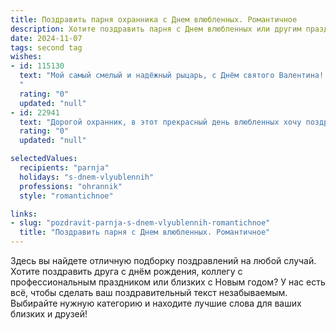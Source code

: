 ```yaml
---
title: Поздравить парня охранника с Днем влюбленных. Романтичное
description: Хотите поздравить парня с Днем влюбленных или другим праздником? Наш ИИ создаст незабываемое поздравление, а вы обязательно выделитесь среди других.  
date: 2024-11-07
tags: second tag
wishes:
- id: 115130
  text: "Мой самый смелый и надёжный рыцарь, с Днём святого Валентина!  Ты – мой защитник, моя крепость, и в твоих объятиях я чувствую себя самой счастливой женщиной на свете. Спасибо за твою верность, заботу и нежность.  Пусть наша любовь будет такой же крепкой и несокрушимой, как ты сам. Люблю тебя!
  "
  rating: "0"
  updated: "null"
- id: 22941
  text: "Дорогой охранник, в этот прекрасный день влюбленных хочу поздравить тебя с праздником любви! Пусть твоя стража не только оберегает, но и вдохновляет на романтические приключения. Пусть каждый миг, проведенный вместе, будет наполнен нежностью и теплом. С Днем святого Валентина!"
  rating: "0"
  updated: "null"

selectedValues:
  recipients: "parnja"
  holidays: "s-dnem-vlyublennih"
  professions: "ohrannik"
  style: "romantichnoe"

links:
- slug: "pozdravit-parnja-s-dnem-vlyublennih-romantichnoe"
  title: "Поздравить парня с Днем влюбленных. Романтичное"
---
```


Здесь вы найдете отличную подборку поздравлений на любой случай.
Хотите поздравить друга с днём рождения, коллегу с профессиональным праздником или близких с Новым годом? У нас есть всё, чтобы сделать ваш поздравительный текст незабываемым. Выбирайте нужную категорию и находите лучшие слова для ваших близких и друзей!
